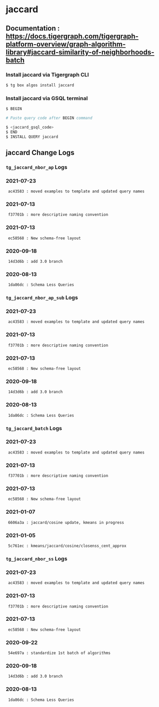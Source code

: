 # jaccard
## Documentation : https://docs.tigergraph.com/tigergraph-platform-overview/graph-algorithm-library#jaccard-similarity-of-neighborhoods-batch
### Install jaccard via Tigergraph CLI
```bash
$ tg box algos install jaccard
```
### Install jaccard via GSQL terminal
```bash
$ BEGIN 

# Paste query code after BEGIN command

$ <jaccard_gsql_code>
$ END 
$ INSTALL QUERY jaccard
```
## jaccard Change Logs

### `tg_jaccard_nbor_ap` Logs
### 2021-07-23 
	 ac43583 : moved examples to template and updated query names
### 2021-07-13 
	 f37701b : more descriptive naming convention
### 2021-07-13 
	 ec58568 : New schema-free layout
### 2020-09-18 
	 14d3d6b : add 3.0 branch
### 2020-08-13 
	 1da86dc : Schema Less Queries

### `tg_jaccard_nbor_ap_sub` Logs
### 2021-07-23 
	 ac43583 : moved examples to template and updated query names
### 2021-07-13 
	 f37701b : more descriptive naming convention
### 2021-07-13 
	 ec58568 : New schema-free layout
### 2020-09-18 
	 14d3d6b : add 3.0 branch
### 2020-08-13 
	 1da86dc : Schema Less Queries

### `tg_jaccard_batch` Logs
### 2021-07-23 
	 ac43583 : moved examples to template and updated query names
### 2021-07-13 
	 f37701b : more descriptive naming convention
### 2021-07-13 
	 ec58568 : New schema-free layout
### 2021-01-07 
	 6606a3a : jaccard/cosine update, kmeans in progress
### 2021-01-05 
	 5c761ec : kmeans/jaccard/cosine/closenss_cent_approx

### `tg_jaccard_nbor_ss` Logs
### 2021-07-23 
	 ac43583 : moved examples to template and updated query names
### 2021-07-13 
	 f37701b : more descriptive naming convention
### 2021-07-13 
	 ec58568 : New schema-free layout
### 2020-09-22 
	 54e697a : standardize 1st batch of algorithms
### 2020-09-18 
	 14d3d6b : add 3.0 branch
### 2020-08-13 
	 1da86dc : Schema Less Queries
